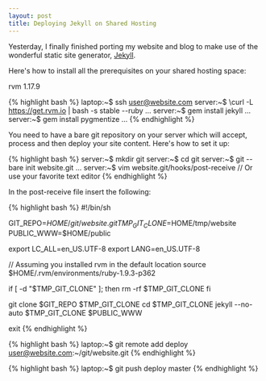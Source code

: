 ```yaml
---
layout: post
title: Deploying Jekyll on Shared Hosting
---
```

Yesterday, I finally finished porting my website and blog to make use of the wonderful static site generator, [Jekyll](http://jekyllrb.com/).

Here's how to install all the prerequisites on your shared hosting space:

rvm 1.17.9

{% highlight bash %}
laptop:~$ ssh user@website.com
server:~$ \curl -L https://get.rvm.io | bash -s stable --ruby
  ...
server:~$ gem install jekyll
  ...
server:~$ gem install pygmentize
  ...
{% endhighlight %}

You need to have a bare git repository on your server which will accept, process and then deploy your site content. Here's how to set it up:

{% highlight bash %}
server:~$ mkdir git
server:~$ cd git
server:~$ git --bare init website.git
  ...
server:~$ vim website.git/hooks/post-receive // Or use your favorite text editor
{% endhighlight %}

In the post-receive file insert the following: 

{% highlight bash %}
#!/bin/sh

GIT_REPO=$HOME/git/website.git
TMP_GIT_CLONE=$HOME/tmp/website
PUBLIC_WWW=$HOME/public

export LC_ALL=en_US.UTF-8
export LANG=en_US.UTF-8

// Assuming you installed rvm in the default location
source $HOME/.rvm/environments/ruby-1.9.3-p362 

if [ -d "$TMP_GIT_CLONE" ]; then
    rm -rf $TMP_GIT_CLONE
fi

git clone $GIT_REPO $TMP_GIT_CLONE
cd $TMP_GIT_CLONE
jekyll --no-auto $TMP_GIT_CLONE $PUBLIC_WWW

exit
{% endhighlight %}

{% highlight bash %}
laptop:~$ git remote add deploy user@website.com:~/git/website.git
{% endhighlight %}

{% highlight bash %}
laptop:~$ git push deploy master
{% endhighlight %}

